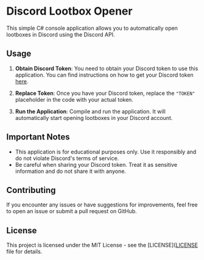 # Discord Lootbox Opener

This simple C# console application allows you to automatically open lootboxes in Discord using the Discord API.

## Usage

1. **Obtain Discord Token**: You need to obtain your Discord token to use this application. You can find instructions on how to get your Discord token [here](https://linuxhint.com/get-discord-token/).

2. **Replace Token**: Once you have your Discord token, replace the `"TOKEN"` placeholder in the code with your actual token.

3. **Run the Application**: Compile and run the application. It will automatically start opening lootboxes in your Discord account.

## Important Notes

- This application is for educational purposes only. Use it responsibly and do not violate Discord's terms of service.
- Be careful when sharing your Discord token. Treat it as sensitive information and do not share it with anyone.

## Contributing

If you encounter any issues or have suggestions for improvements, feel free to open an issue or submit a pull request on GitHub.

## License

This project is licensed under the MIT License - see the [LICENSE]([LICENSE](https://github.com/adr1enette/DiscordLootboxOpener/blob/master/LICENSE) file for details.
